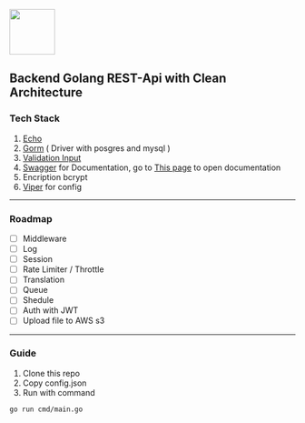 <a href="https://echo.labstack.com"><img height="80" src="https://cdn.labstack.com/images/echo-logo.svg"></a>

## Backend Golang REST-Api with Clean Architecture

###  Tech Stack
1. [Echo](https://github.com/labstack/echo/)
2. [Gorm](https://github.com/go-gorm/gorm) ( Driver with posgres and mysql )
3. [Validation Input](https://github.com/go-playground/validator)
4. [Swagger](https://github.com/swaggo/echo-swagger) for Documentation, go to [This page](http://localhost:8080/swagger/index.html) to open documentation
5. Encription bcrypt
6. [Viper](https://github.com/spf13/viper) for config
---
### Roadmap
- [ ] Middleware
- [ ] Log
- [ ] Session
- [ ] Rate Limiter / Throttle
- [ ] Translation
- [ ] Queue
- [ ] Shedule
- [ ] Auth with JWT
- [ ] Upload file to AWS s3
---
### Guide
1. Clone this repo
2. Copy config.json
3. Run with command
```
go run cmd/main.go
```